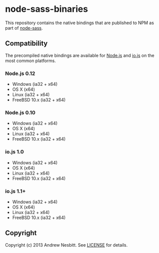 node-sass-binaries
==================

This repository contains the native bindings that are published to NPM as part of [node-sass](https://github.com/sass/node-sass).

## Compatibility

The precompiled native bindings are available for [Node.js](http://nodejs.org/) and [io.js](https://iojs.org/) on the most common platforms.

### Node.js 0.12

- Windows (ia32 + x64)
- OS X (x64)
- Linux (ia32 + x64)
- FreeBSD 10.x (ia32 + x64)

### Node.js 0.10

- Windows (ia32 + x64)
- OS X (x64)
- Linux (ia32 + x64)
- FreeBSD 10.x (ia32 + x64)

### io.js 1.0

- Windows (ia32 + x64)
- OS X (x64)
- Linux (ia32 + x64)
- FreeBSD 10.x (ia32 + x64)

### io.js 1.1+

- Windows (ia32 + x64)
- OS X (x64)
- Linux (ia32 + x64)
- FreeBSD 10.x (ia32 + x64)

## Copyright

Copyright (c) 2013 Andrew Nesbitt. See [LICENSE](https://github.com/sass/node-sass-binaries/blob/master/LICENSE) for details.
